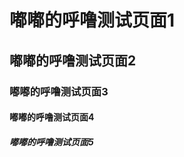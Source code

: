 #         嘟嘟的呼噜测试页面1
##        嘟嘟的呼噜测试页面2
###       嘟嘟的呼噜测试页面3
####      嘟嘟的呼噜测试页面4
#####     嘟嘟的呼噜测试页面5
